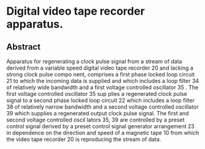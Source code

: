 # Digital video tape recorder apparatus.

## Abstract
Apparatus for regenerating a clock pulse signal from a stream of data derived from a variable speed digital video tape recorder 20 and lacking a strong clock pulse compo nent, comprises a first phase locked loop circuit 21 to which the incoming data is supplied and which includes a loop filter 34 of relatively wide bandwidth and a first voltage controlled oscillator 35 . The first voltage controlled oscillator 35 sup plies a regenerated clock pulse signal to a second phase locked loop circuit 22 which includes a loop filter 38 of relatively narrow bandwidth and a second voltage controlled oscillator 39 which supplies a regenerated output clock pulse signal. The first and second voltage controlled oscil lators 35, 39 are controlled by a preset control signal derived by a preset control signal generator arrangement 23 in dependence on the direction and speed of a magnetic tape 10 from which the video tape recorder 20 is reproducing the stream of data.